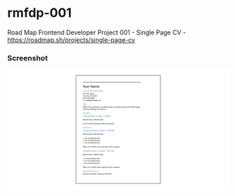 # rmfdp-001
Road Map Frontend Developer Project 001 - Single Page CV - https://roadmap.sh/projects/single-page-cv

### Screenshot
![](./screenshot.png)
